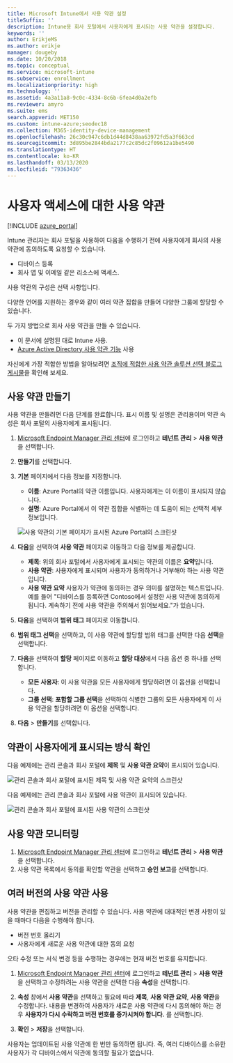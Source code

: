 ```yaml
---
title: Microsoft Intune에서 사용 약관 설정
titleSuffix: ''
description: Intune용 회사 포털에서 사용자에게 표시되는 사용 약관을 설정합니다.
keywords: ''
author: ErikjeMS
ms.author: erikje
manager: dougeby
ms.date: 10/20/2018
ms.topic: conceptual
ms.service: microsoft-intune
ms.subservice: enrollment
ms.localizationpriority: high
ms.technology: ''
ms.assetid: 4a3a11a8-9c0c-4334-8c6b-6fea4d0a2efb
ms.reviewer: amyro
ms.suite: ems
search.appverid: MET150
ms.custom: intune-azure;seodec18
ms.collection: M365-identity-device-management
ms.openlocfilehash: 26c30c947c6db1d44d8438aa63972fd5a3f663cd
ms.sourcegitcommit: 3d895be2844bda2177c2c85dc2f09612a1be5490
ms.translationtype: HT
ms.contentlocale: ko-KR
ms.lasthandoff: 03/13/2020
ms.locfileid: "79363436"
---
```

# <a name="terms-and-conditions-for-user-access"></a>사용자 액세스에 대한 사용 약관

[!INCLUDE [azure_portal](../includes/azure_portal.md)]

Intune 관리자는 회사 포털을 사용하여 다음을 수행하기 전에 사용자에게 회사의 사용 약관에 동의하도록 요청할 수 있습니다.
- 디바이스 등록
- 회사 앱 및 이메일 같은 리소스에 액세스.

사용 약관의 구성은 선택 사항입니다.

다양한 언어를 지원하는 경우와 같이 여러 약관 집합을 만들어 다양한 그룹에 할당할 수 있습니다.

두 가지 방법으로 회사 사용 약관을 만들 수 있습니다.
- 이 문서에 설명된 대로 Intune 사용.
- [Azure Active Directory 사용 약관 기능](https://docs.microsoft.com/azure/active-directory/governance/active-directory-tou) 사용

자신에게 가장 적합한 방법을 알아보려면 [조직에 적합한 사용 약관 솔루션 선택 블로그 게시물](https://go.microsoft.com/fwlink/?linkid=2010506&clcid=0x409)을 확인해 보세요. 

## <a name="create-terms-and-conditions"></a>사용 약관 만들기
사용 약관을 만들려면 다음 단계를 완료합니다. 표시 이름 및 설명은 관리용이며 약관 속성은 회사 포털의 사용자에게 표시됩니다.

1. [Microsoft Endpoint Manager 관리 센터](https://go.microsoft.com/fwlink/?linkid=2109431)에 로그인하고 **테넌트 관리** > **사용 약관**을 선택합니다.
2. **만들기**를 선택합니다.
3. **기본** 페이지에서 다음 정보를 지정합니다.

   - **이름**: Azure Portal의 약관 이름입니다. 사용자에게는 이 이름이 표시되지 않습니다.
   - **설명**: Azure Portal에서 이 약관 집합을 식별하는 데 도움이 되는 선택적 세부 정보입니다.

    ![사용 약관의 기본 페이지가 표시된 Azure Portal의 스크린샷](./media/terms-and-conditions-create/terms-basics-page.png)

4. **다음**을 선택하여 **사용 약관** 페이지로 이동하고 다음 정보를 제공합니다.

   - **제목**: 위의 회사 포털에서 사용자에게 표시되는 약관의 이름은 **요약**입니다.
   - **사용 약관**: 사용자에게 표시되며 사용자가 동의하거나 거부해야 하는 사용 약관입니다.
   - **사용 약관 요약** 사용자가 약관에 동의하는 경우 의미를 설명하는 텍스트입니다. 예를 들어 "디바이스를 등록하면 Contoso에서 설정한 사용 약관에 동의하게 됩니다. 계속하기 전에 사용 약관을 주의해서 읽어보세요."가 있습니다.

5. **다음**을 선택하여 **범위 태그** 페이지로 이동합니다.

6. **범위 태그 선택**을 선택하고, 이 사용 약관에 할당할 범위 태그를 선택한 다음 **선택**을 선택합니다. 

7. **다음**을 선택하여 **할당** 페이지로 이동하고 **할당 대상**에서 다음 옵션 중 하나를 선택합니다.
    - **모든 사용자**: 이 사용 약관을 모든 사용자에게 할당하려면 이 옵션을 선택합니다.
    - **그룹 선택**: **포함할 그룹 선택**을 선택하여 식별한 그룹의 모든 사용자에게 이 사용 약관을 할당하려면 이 옵션을 선택합니다.

8. **다음** > **만들기**를 선택합니다.

## <a name="see-how-terms-are-displayed-to-your-users"></a>약관이 사용자에게 표시되는 방식 확인
다음 예제에는 관리 콘솔과 회사 포털에 **제목** 및 **사용 약관 요약**이 표시되어 있습니다.

![관리 콘솔과 회사 포털에 표시된 제목 및 사용 약관 요약의 스크린샷](./media/terms-and-conditions-create/terms-summary-terms.png)

다음 예제에는 관리 콘솔과 회사 포털에 사용 약관이 표시되어 있습니다.

![관리 콘솔과 회사 포털에 표시된 사용 약관의 스크린샷](./media/terms-and-conditions-create/terms-properties-terms.png)


## <a name="monitor-terms-and-conditions"></a>사용 약관 모니터링

1. [Microsoft Endpoint Manager 관리 센터](https://go.microsoft.com/fwlink/?linkid=2109431)에 로그인하고 **테넌트 관리** > **사용 약관**을 선택합니다.
2. 사용 약관 목록에서 동의를 확인할 약관을 선택하고 **승인 보고**를 선택합니다.

## <a name="work-with-multiple-versions-of-terms-and-conditions"></a>여러 버전의 사용 약관 사용
사용 약관을 편집하고 버전을 관리할 수 있습니다. 사용 약관에 대대적인 변경 사항이 있을 때마다 다음을 수행해야 합니다.
- 버전 번호 올리기
- 사용자에게 새로운 사용 약관에 대한 동의 요청

오타 수정 또는 서식 변경 등을 수행하는 경우에는 현재 버전 번호를 유지합니다.

1. [Microsoft Endpoint Manager 관리 센터](https://go.microsoft.com/fwlink/?linkid=2109431)에 로그인하고 **테넌트 관리** > **사용 약관**을 선택하고 수정하려는 사용 약관을 선택한 다음 **속성**을 선택합니다.

2. **속성** 창에서 **사용 약관**을 선택하고 필요에 따라 **제목**, **사용 약관 요약**, **사용 약관**을 수정합니다. 내용을 변경하여 사용자가 새로운 사용 약관에 다시 동의해야 하는 경우 **사용자가 다시 수락하고 버전 번호를 증가시켜야 합니다.** 를 선택합니다.

3. **확인** > **저장**을 선택합니다.

사용자는 업데이트된 사용 약관에 한 번만 동의하면 됩니다. 즉, 여러 디바이스를 소유한 사용자가 각 디바이스에서 약관에 동의할 필요가 없습니다.
